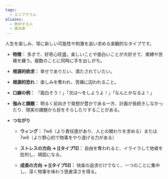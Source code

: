 ```yaml
---
tags:
  - エニアグラム
aliases:
  - 熱中する人
  - 楽天家
---
```

人生を楽しみ、常に新しい可能性や刺激を追い求める楽観的なタイプです。

- **特徴：** 多才で、好奇心旺盛。楽しいことや面白いことが大好きで、束縛や苦痛を嫌う。複数のことに同時に手を出しがち。
    
- **根源的欲求：** 幸せでありたい、満たされていたい。
    
- **根源的恐れ：** 楽しみを奪われ、苦痛に囚われること。
    
- **口癖の例：** 「面白そう！」「次は〜をしようよ！」「なんとかなるよ！」
    
- **強みと課題：** 明るく前向きで発想が豊かである一方、計画が長続きしなかったり、現実の課題から目をそらしたりすることがある。

- **つながり**
    
    - **ウィング：** 7w6（より責任感があり、人との関わりを求める）または 7w8（より野心的で物事をやり遂げる力がある）
        
    - **ストレスの方向 → [[タイプ1]]：** 自由を奪われると、イライラして他者を批判し、頑固になる。
        
    - **成長の方向 → [[タイプ5]]：** 快楽の追求だけでなく、一つのことに集中し、深く物事を味わう思慮深さを得る。